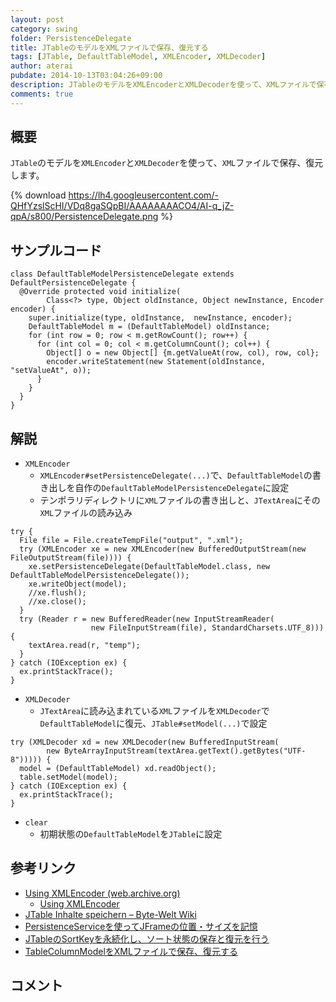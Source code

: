 ```yaml
---
layout: post
category: swing
folder: PersistenceDelegate
title: JTableのモデルをXMLファイルで保存、復元する
tags: [JTable, DefaultTableModel, XMLEncoder, XMLDecoder]
author: aterai
pubdate: 2014-10-13T03:04:26+09:00
description: JTableのモデルをXMLEncoderとXMLDecoderを使って、XMLファイルで保存、復元します。
comments: true
---
```

## 概要
`JTable`のモデルを`XMLEncoder`と`XMLDecoder`を使って、`XML`ファイルで保存、復元します。

{% download https://lh4.googleusercontent.com/-QHfYzslScHI/VDq8gaSQpBI/AAAAAAAACO4/AI-q_jZ-qpA/s800/PersistenceDelegate.png %}

## サンプルコード
<pre class="prettyprint"><code>class DefaultTableModelPersistenceDelegate extends DefaultPersistenceDelegate {
  @Override protected void initialize(
        Class&lt;?&gt; type, Object oldInstance, Object newInstance, Encoder encoder) {
    super.initialize(type, oldInstance,  newInstance, encoder);
    DefaultTableModel m = (DefaultTableModel) oldInstance;
    for (int row = 0; row &lt; m.getRowCount(); row++) {
      for (int col = 0; col &lt; m.getColumnCount(); col++) {
        Object[] o = new Object[] {m.getValueAt(row, col), row, col};
        encoder.writeStatement(new Statement(oldInstance, "setValueAt", o));
      }
    }
  }
}
</code></pre>

## 解説
- `XMLEncoder`
    - `XMLEncoder#setPersistenceDelegate(...)`で、`DefaultTableModel`の書き出しを自作の`DefaultTableModelPersistenceDelegate`に設定
    - テンポラリディレクトリに`XML`ファイルの書き出しと、`JTextArea`にその`XML`ファイルの読み込み

<!-- dummy comment line for breaking list -->

<pre class="prettyprint"><code>try {
  File file = File.createTempFile("output", ".xml");
  try (XMLEncoder xe = new XMLEncoder(new BufferedOutputStream(new FileOutputStream(file)))) {
    xe.setPersistenceDelegate(DefaultTableModel.class, new DefaultTableModelPersistenceDelegate());
    xe.writeObject(model);
    //xe.flush();
    //xe.close();
  }
  try (Reader r = new BufferedReader(new InputStreamReader(
                  new FileInputStream(file), StandardCharsets.UTF_8))) {
    textArea.read(r, "temp");
  }
} catch (IOException ex) {
  ex.printStackTrace();
}
</code></pre>

- `XMLDecoder`
    - `JTextArea`に読み込まれている`XML`ファイルを`XMLDecoder`で`DefaultTableModel`に復元、`JTable#setModel(...)`で設定

<!-- dummy comment line for breaking list -->

<pre class="prettyprint"><code>try (XMLDecoder xd = new XMLDecoder(new BufferedInputStream(
        new ByteArrayInputStream(textArea.getText().getBytes("UTF-8"))))) {
  model = (DefaultTableModel) xd.readObject();
  table.setModel(model);
} catch (IOException ex) {
  ex.printStackTrace();
}
</code></pre>

- `clear`
    - 初期状態の`DefaultTableModel`を`JTable`に設定

<!-- dummy comment line for breaking list -->

## 参考リンク
- [Using XMLEncoder (web.archive.org)](http://web.archive.org/web/20090806075316/http://java.sun.com/products/jfc/tsc/articles/persistence4/)
    - [Using XMLEncoder](http://www.oracle.com/technetwork/java/persistence4-140124.html)
- [JTable Inhalte speichern – Byte-Welt Wiki](http://ateraimemo.com/http://wiki.byte-welt.net/wiki/JTable_speichern.html)
- [PersistenceServiceを使ってJFrameの位置・サイズを記憶](http://ateraimemo.com/Swing/PersistenceService.html)
- [JTableのSortKeyを永続化し、ソート状態の保存と復元を行う](http://ateraimemo.com/Swing/SortKeyPersistence.html)
- [TableColumnModelをXMLファイルで保存、復元する](http://ateraimemo.com/Swing/ColumnModelPersistence.html)

<!-- dummy comment line for breaking list -->

## コメント
